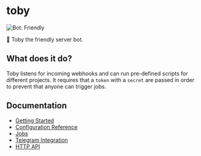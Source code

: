 # toby

![Bot: Friendly](https://img.shields.io/badge/bot-friendly-ff69b4.svg)

🤖 Toby the friendly server bot.

## What does it do?

Toby listens for incoming webhooks and can run pre-defined scripts for different projects. It requires that a `token` with a `secret` are passed in order to prevent that anyone can trigger jobs.

## Documentation

- [Getting Started](./docs/getting-started.md)
- [Configuration Reference](./docs/config.md)
- [Jobs](./docs/jobs.md)
- [Telegram Integration](./docs/telegram.md)
- [HTTP API](./docs/api.md)
